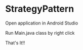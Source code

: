 # StrategyPattern
Open application in Android Studio

Run Main.java class by right click

That's It!!

